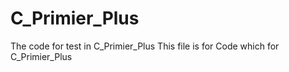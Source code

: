 # C_Primier_Plus
The code for test in C_Primier_Plus
This file is for Code which for C_Primier_Plus
